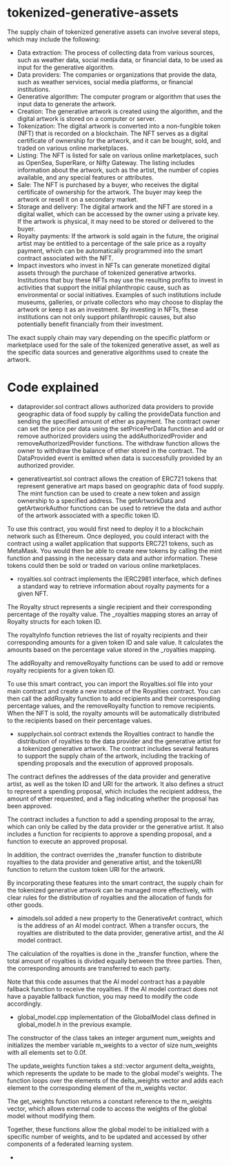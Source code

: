 # tokenized-generative-assets

The supply chain of tokenized generative assets can involve several steps, which may include the following:

- Data extraction: The process of collecting data from various sources, such as weather data, social media data, or financial data, to be used as input for the generative algorithm.
- Data providers: The companies or organizations that provide the data, such as weather services, social media platforms, or financial institutions.
- Generative algorithm: The computer program or algorithm that uses the input data to generate the artwork.
- Creation: The generative artwork is created using the algorithm, and the digital artwork is stored on a computer or server.
- Tokenization: The digital artwork is converted into a non-fungible token (NFT) that is recorded on a blockchain. The NFT serves as a digital certificate of ownership for the artwork, and it can be bought, sold, and traded on various online marketplaces.
- Listing: The NFT is listed for sale on various online marketplaces, such as OpenSea, SuperRare, or Nifty Gateway. The listing includes information about the artwork, such as the artist, the number of copies available, and any special features or attributes.
- Sale: The NFT is purchased by a buyer, who receives the digital certificate of ownership for the artwork. The buyer may keep the artwork or resell it on a secondary market.
- Storage and delivery: The digital artwork and the NFT are stored in a digital wallet, which can be accessed by the owner using a private key. If the artwork is physical, it may need to be stored or delivered to the buyer.
- Royalty payments: If the artwork is sold again in the future, the original artist may be entitled to a percentage of the sale price as a royalty payment, which can be automatically programmed into the smart contract associated with the NFT.
- Impact investors who invest in NFTs can generate monetized digital assets through the purchase of tokenized generative artworks. Institutions that buy these NFTs may use the resulting profits to invest in activities that support the initial philanthropic cause, such as environmental or social initiatives. Examples of such institutions include museums, galleries, or private collectors who may choose to display the artwork or keep it as an investment. By investing in NFTs, these institutions can not only support philanthropic causes, but also potentially benefit financially from their investment.

The exact supply chain may vary depending on the specific platform or marketplace used for the sale of the tokenized generative asset, as well as the specific data sources and generative algorithms used to create the artwork.

# Code explained

- dataprovider.sol contract allows authorized data providers to provide geographic data of food supply by calling the provideData function and sending the specified amount of ether as payment. The contract owner can set the price per data using the setPricePerData function and add or remove authorized providers using the addAuthorizedProvider and removeAuthorizedProvider functions. The withdraw function allows the owner to withdraw the balance of ether stored in the contract. The DataProvided event is emitted when data is successfully provided by an authorized provider.

- generativeartist.sol contract allows the creation of ERC721 tokens that represent generative art maps based on geographic data of food supply. The mint function can be used to create a new token and assign ownership to a specified address. The getArtworkData and getArtworkAuthor functions can be used to retrieve the data and author of the artwork associated with a specific token ID.

To use this contract, you would first need to deploy it to a blockchain network such as Ethereum. Once deployed, you could interact with the contract using a wallet application that supports ERC721 tokens, such as MetaMask. You would then be able to create new tokens by calling the mint function and passing in the necessary data and author information. These tokens could then be sold or traded on various online marketplaces.

- royalties.sol contract implements the IERC2981 interface, which defines a standard way to retrieve information about royalty payments for a given NFT.

The Royalty struct represents a single recipient and their corresponding percentage of the royalty value. The _royalties mapping stores an array of Royalty structs for each token ID.

The royaltyInfo function retrieves the list of royalty recipients and their corresponding amounts for a given token ID and sale value. It calculates the amounts based on the percentage value stored in the _royalties mapping.

The addRoyalty and removeRoyalty functions can be used to add or remove royalty recipients for a given token ID.

To use this smart contract, you can import the Royalties.sol file into your main contract and create a new instance of the Royalties contract. You can then call the addRoyalty function to add recipients and their corresponding percentage values, and the removeRoyalty function to remove recipients. When the NFT is sold, the royalty amounts will be automatically distributed to the recipients based on their percentage values.

- supplychain.sol contract extends the Royalties contract to handle the distribution of royalties to the data provider and the generative artist for a tokenized generative artwork. The contract includes several features to support the supply chain of the artwork, including the tracking of spending proposals and the execution of approved proposals.

The contract defines the addresses of the data provider and generative artist, as well as the token ID and URI for the artwork. It also defines a struct to represent a spending proposal, which includes the recipient address, the amount of ether requested, and a flag indicating whether the proposal has been approved.

The contract includes a function to add a spending proposal to the array, which can only be called by the data provider or the generative artist. It also includes a function for recipients to approve a spending proposal, and a function to execute an approved proposal.

In addition, the contract overrides the _transfer function to distribute royalties to the data provider and generative artist, and the tokenURI function to return the custom token URI for the artwork.

By incorporating these features into the smart contract, the supply chain for the tokenized generative artwork can be managed more effectively, with clear rules for the distribution of royalties and the allocation of funds for other goods.

- aimodels.sol added a new property to the GenerativeArt contract, which is the address of an AI model contract. When a transfer occurs, the royalties are distributed to the data provider, generative artist, and the AI model contract.

The calculation of the royalties is done in the _transfer function, where the total amount of royalties is divided equally between the three parties. Then, the corresponding amounts are transferred to each party.

Note that this code assumes that the AI model contract has a payable fallback function to receive the royalties. If the AI model contract does not have a payable fallback function, you may need to modify the code accordingly.

- global_model.cpp implementation of the GlobalModel class defined in global_model.h in the previous example.

The constructor of the class takes an integer argument num_weights and initializes the member variable m_weights to a vector of size num_weights with all elements set to 0.0f.

The update_weights function takes a std::vector<float> argument delta_weights, which represents the update to be made to the global model's weights. The function loops over the elements of the delta_weights vector and adds each element to the corresponding element of the m_weights vector.

The get_weights function returns a constant reference to the m_weights vector, which allows external code to access the weights of the global model without modifying them.

Together, these functions allow the global model to be initialized with a specific number of weights, and to be updated and accessed by other components of a federated learning system.

- 
